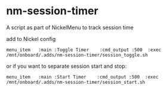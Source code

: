 # nm-session-timer
A script as part of NickelMenu to track session time

add to Nickel config
```
menu_item   :main :Toggle Timer    :cmd_output :500  :exec /mnt/onboard/.adds/nm-session-timer/session_toggle.sh
```

or if you want to separate session start and stop:
```
menu_item   :main :Start Timer    :cmd_output :500  :exec /mnt/onboard/.adds/nm-session-timer/session_start.sh
```
